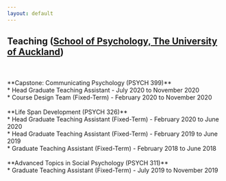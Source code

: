 ```yaml
---
layout: default
---
```

 
## Teaching ([School of Psychology, The University of Auckland](https://www.psych.auckland.ac.nz/en/about/our-courses/stage-3-courses.html))
<br>
<br>
**Capstone: Communicating Psychology (PSYCH 399)** <br>
* Head Graduate Teaching Assistant - July 2020 to November 2020 <br>
* Course Design Team (Fixed-Term) - February 2020 to November 2020
<br>
<br>
**Life Span Development (PSYCH 326)** <br>
* Head Graduate Teaching Assistant (Fixed-Term) - February 2020 to June 2020 <br>
* Head Graduate Teaching Assistant (Fixed-Term) - February 2019 to June 2019 <br>
* Graduate Teaching Assistant (Fixed-Term) - February 2018 to June 2018
<br>
<br>
**Advanced Topics in Social Psychology (PSYCH 311)** <br>
* Graduate Teaching Assistant (Fixed-Term) - July 2019 to November 2019

